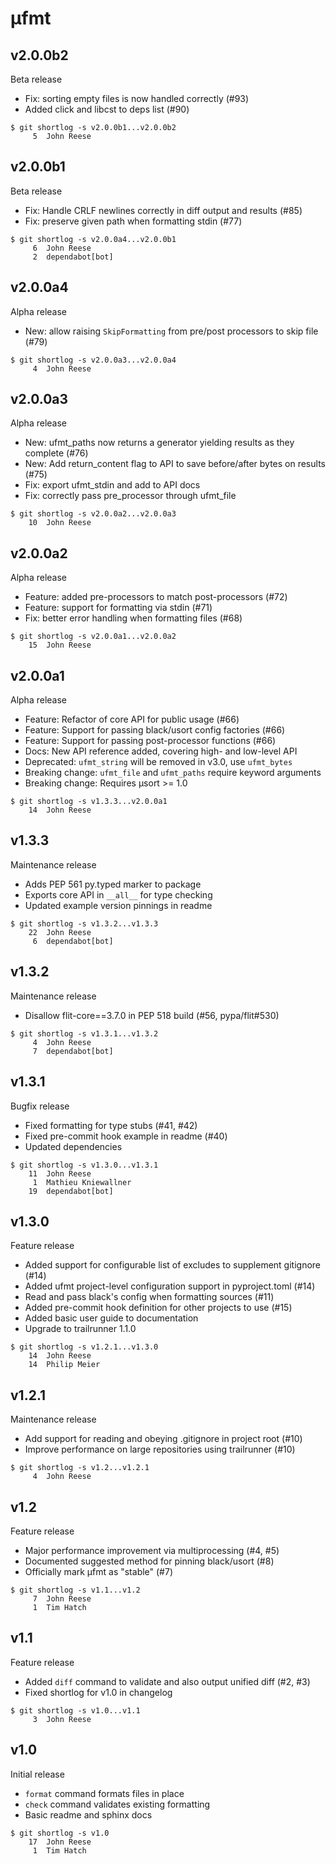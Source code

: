 µfmt
====

v2.0.0b2
--------

Beta release

- Fix: sorting empty files is now handled correctly (#93)
- Added click and libcst to deps list (#90)

```
$ git shortlog -s v2.0.0b1...v2.0.0b2
     5	John Reese
```


v2.0.0b1
--------

Beta release

- Fix: Handle CRLF newlines correctly in diff output and results (#85)
- Fix: preserve given path when formatting stdin (#77)

```
$ git shortlog -s v2.0.0a4...v2.0.0b1
     6	John Reese
     2	dependabot[bot]
```


v2.0.0a4
--------

Alpha release

- New: allow raising `SkipFormatting` from pre/post processors to skip file (#79)

```
$ git shortlog -s v2.0.0a3...v2.0.0a4
     4	John Reese
```


v2.0.0a3
--------

Alpha release

- New: ufmt_paths now returns a generator yielding results as they complete (#76)
- New: Add return_content flag to API to save before/after bytes on results (#75)
- Fix: export ufmt_stdin and add to API docs
- Fix: correctly pass pre_processor through ufmt_file

```
$ git shortlog -s v2.0.0a2...v2.0.0a3
    10	John Reese
```


v2.0.0a2
--------

Alpha release

- Feature: added pre-processors to match post-processors (#72)
- Feature: support for formatting via stdin (#71)
- Fix: better error handling when formatting files (#68)

```
$ git shortlog -s v2.0.0a1...v2.0.0a2
    15	John Reese
```


v2.0.0a1
--------

Alpha release

- Feature: Refactor of core API for public usage (#66)
- Feature: Support for passing black/usort config factories (#66)
- Feature: Support for passing post-processor functions (#66)
- Docs: New API reference added, covering high- and low-level API
- Deprecated: `ufmt_string` will be removed in v3.0, use `ufmt_bytes`
- Breaking change: `ufmt_file` and `ufmt_paths` require keyword arguments
- Breaking change: Requires µsort >= 1.0

```
$ git shortlog -s v1.3.3...v2.0.0a1
    14	John Reese
```


v1.3.3
------

Maintenance release

- Adds PEP 561 py.typed marker to package
- Exports core API in `__all__` for type checking
- Updated example version pinnings in readme

```
$ git shortlog -s v1.3.2...v1.3.3
    22	John Reese
     6	dependabot[bot]
```


v1.3.2
------

Maintenance release

- Disallow flit-core==3.7.0 in PEP 518 build (#56, pypa/flit#530)

```
$ git shortlog -s v1.3.1...v1.3.2
     4	John Reese
     7	dependabot[bot]
```


v1.3.1
------

Bugfix release

* Fixed formatting for type stubs (#41, #42)
* Fixed pre-commit hook example in readme (#40)
* Updated dependencies

```
$ git shortlog -s v1.3.0...v1.3.1
    11	John Reese
     1	Mathieu Kniewallner
    19	dependabot[bot]
```


v1.3.0
------

Feature release

* Added support for configurable list of excludes to supplement gitignore (#14)
* Added ufmt project-level configuration support in pyproject.toml (#14)
* Read and pass black's config when formatting sources (#11)
* Added pre-commit hook definition for other projects to use (#15)
* Added basic user guide to documentation
* Upgrade to trailrunner 1.1.0

```
$ git shortlog -s v1.2.1...v1.3.0
    14	John Reese
    14	Philip Meier
```


v1.2.1
------

Maintenance release

* Add support for reading and obeying .gitignore in project root (#10)
* Improve performance on large repositories using trailrunner (#10)

```
$ git shortlog -s v1.2...v1.2.1
     4	John Reese
```


v1.2
----

Feature release

* Major performance improvement via multiprocessing (#4, #5)
* Documented suggested method for pinning black/usort (#8)
* Officially mark µfmt as "stable" (#7)

```
$ git shortlog -s v1.1...v1.2
     7	John Reese
     1	Tim Hatch
```


v1.1
----

Feature release

* Added `diff` command to validate and also output unified diff (#2, #3)
* Fixed shortlog for v1.0 in changelog

```
$ git shortlog -s v1.0...v1.1
     3	John Reese
```


v1.0
----

Initial release

* `format` command formats files in place
* `check` command validates existing formatting
* Basic readme and sphinx docs

```
$ git shortlog -s v1.0
    17	John Reese
     1	Tim Hatch
```

